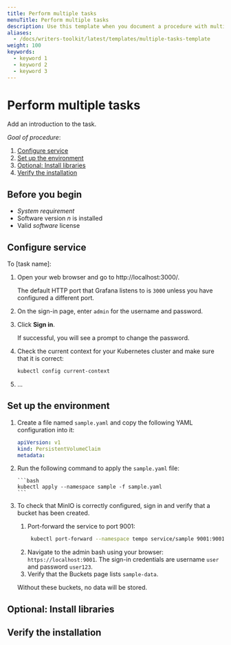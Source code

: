 ```yaml
---
title: Perform multiple tasks
menuTitle: Perform multiple tasks
description: Use this template when you document a procedure with multiple task topics.
aliases:
  - /docs/writers-toolkit/latest/templates/multiple-tasks-template
weight: 100
keywords:
  - keyword 1
  - keyword 2
  - keyword 3
---
```


<!-- For more information about how to populate front matter, see [Topic front matter]({{< relref "../../front-matter/" >}}). -->

# Perform multiple tasks

<!-- The task title is required. The task title succinctly describes the goal to accomplish, as the result of following the instructions. The task title contains a verb and an object. For example: Create a dashboard -->

Add an introduction to the task.

<!-- The introduction is required. Add an introduction to describe what the task is and why it’s important to the user. What is the goal the user accomplishes with this task and in what context would it be used?

Use this template for procedures that contain a series of related tasks. If you only have one task, start from the [task-template.md](https://github.com/grafana/writers-toolkit/blob/main/docs/static/templates/task-template.md) file instead.

This section of a task topic can include conceptual material. However, limit conceptual information to only the tasks at hand.

If you write a long introduction, consider creating a concept topic. Next, write a shorter form of that concept in the task introduction, and link to the longer concept topic for more information.

Some procedures, such as configuring a data source, have more than one task to accomplish a goal. Summarize the overall procedures in the introduction using a numbered list. In the following example, each step matches a task section heading.
Replace any text in _italics_ with content for your procedure.
-->

_Goal of procedure_:

1. [Configure service](#configure-service)
1. [Set up the environment](#set-up-the-environment)
1. [Optional: Install libraries](#optional-install-libraries)
1. [Verify the installation](#verify-the-installation)

## Before you begin

- _System requirement_
- Software version _n_ is installed
- Valid _software_ license

<!-- This section is optional. Use it to identify any prerequisite conditions (such as a specific version, license, or system requirement), permissions, any necessary decision, or tasks to complete before proceeding. Sometimes you might want to include a tip, such as **Tip:** Run the commands within a screen session.

Replace any text in _italics_ with content for your procedure and remove or add lines as needed.

Write each prerequisite as a full sentence or sentence fragment, using parallel structures.

If you have more than one task, include all prerequisites in this section. For example, if you have a page that configures a widget and several tasks have prerequisites, list all prerequisites in the Before you begin section. This way users can have everything they need before they start performing the tasks.

If you do not need this section, delete it.
 -->

## Configure service

<!-- Optional: Add an introductory sentence to this task. For example, summarize the purpose of this task in relation to the overall procedure.    -->

To [task name]:

<!--
The stem sentence introduces the steps and provides a visual cue for users who scan content, and it lets them know that the steps are about to begin.
A stem sentence begins with the word 'To' and includes the name of the task.
If you want to provide additional information about a step, add it to a separate line and indent it.

For example: To build a dashboard: -->

1. Open your web browser and go to http://localhost:3000/.

   The default HTTP port that Grafana listens to is `3000` unless you have configured a different port.

1. On the sign-in page, enter `admin` for the username and password.
1. Click **Sign in**.

   If successful, you will see a prompt to change the password.

1. Check the current context for your Kubernetes cluster and make sure that it is correct:

   ```bash
   kubectl config current-context
   ```

1. ...
<!-- Numbered steps provide a directive to the user; they tell the user explicitly what to do. Format steps using 1. in Markdown so they get numbered automatically.

Write steps so that they contain one action, or possibly two related actions, such as _Copy and paste a value._ or _Save and quit the program._

If a sentence does not tell the reader to do something, then it is not a step.

To add context that is directly related to a step, or to add a code block, indent it underneath the step. Doing so properly scopes the added information to the step.
-->

## Set up the environment

<!-- This section provides an example of nested steps with code blocks. -->

1.  Create a file named `sample.yaml` and copy the following YAML configuration into it:

    ```yaml
    apiVersion: v1
    kind: PersistentVolumeClaim
    metadata:
    ```

1.  Run the following command to apply the `sample.yaml` file:

        ```bash
        kubectl apply --namespace sample -f sample.yaml
        ```

1.  To check that MinIO is correctly configured, sign in and verify that a bucket has been created.

    1. Port-forward the service to port 9001:
       ```bash
        kubectl port-forward --namespace tempo service/sample 9001:9001
       ```
    1. Navigate to the admin bash using your browser: `https://localhost:9001`. The sign-in credentials are username `user` and password `user123`.
    1. Verify that the Buckets page lists `sample-data`.

    Without these buckets, no data will be stored.

## Optional: Install libraries

<!-- Optional: If a task is not required but provides additional features, you can mark that section as optional and describe when it should be completed. If this section is not needed, delete it.
-->

## Verify the installation

 <!-- 
 Optional: Use this section if you have more than one task that needs to be performed. Otherwise, delete this section. 
 
 Consider adding a verification section so users can validate the outcome of the tasks. 
 -->
